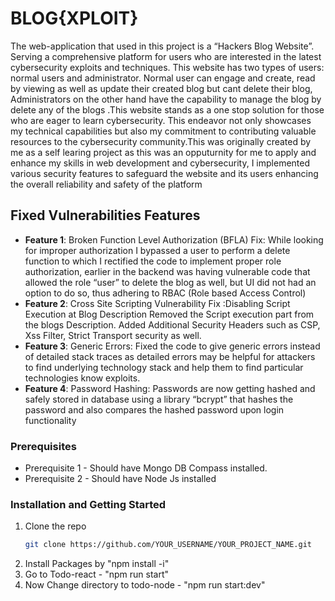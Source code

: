 # BLOG{XPLOIT} #

The web-application that used in this project is a “Hackers Blog Website”. Serving a comprehensive platform for users who are interested in the latest cybersecurity exploits and techniques. This website has two types of users: normal users and administrator. 
Normal user can engage and create,  read by viewing as well as update their created blog but cant delete their blog, Administrators on the other hand have the capability to manage the blog by delete any of the blogs .This website stands as a one stop solution for those who are eager to learn cybersecurity. This endeavor not only showcases my technical capabilities but also my commitment to contributing valuable resources to the cybersecurity community.This was originally created by me as a self learing project as this was an opputurnity for me to apply and enhance my skills in web development and cybersecurity, I implemented various security features to safeguard the website and its users enhancing the overall reliability and safety of the platform

## Fixed Vulnerabilities Features

- **Feature 1**: Broken Function Level Authorization (BFLA) Fix: While looking for improper authorization I bypassed a user to perform a delete function to which I rectified the code to implement proper role authorization, earlier in the backend was having vulnerable code that allowed the role “user” to delete the blog as well, but UI did not had an option to do so, thus adhering to RBAC (Role based Access Control)
- **Feature 2**: Cross Site Scripting Vulnerability Fix :Disabling Script Execution at Blog Description Removed the Script execution part from the blogs Description. Added Additional Security Headers such as CSP, Xss Filter, Strict Transport security as well.
- **Feature 3**: Generic Errors: Fixed the code to give generic errors instead of detailed stack traces as detailed errors may be helpful for attackers to find underlying technology stack and help them to find particular technologies know exploits.
- **Feature 4**: Password Hashing: Passwords are now getting hashed and safely stored in database using a library “bcrypt” that hashes the password and also compares the hashed password upon login functionality

### Prerequisites

- Prerequisite 1 - Should have Mongo DB Compass installed.
- Prerequisite 2 - Should have Node Js installed

### Installation and Getting Started

1. Clone the repo
   ```sh
   git clone https://github.com/YOUR_USERNAME/YOUR_PROJECT_NAME.git
2. Install Packages by "npm install -i"
3. Go to Todo-react - "npm run start"
4. Now Change directory to todo-node - "npm run start:dev"

